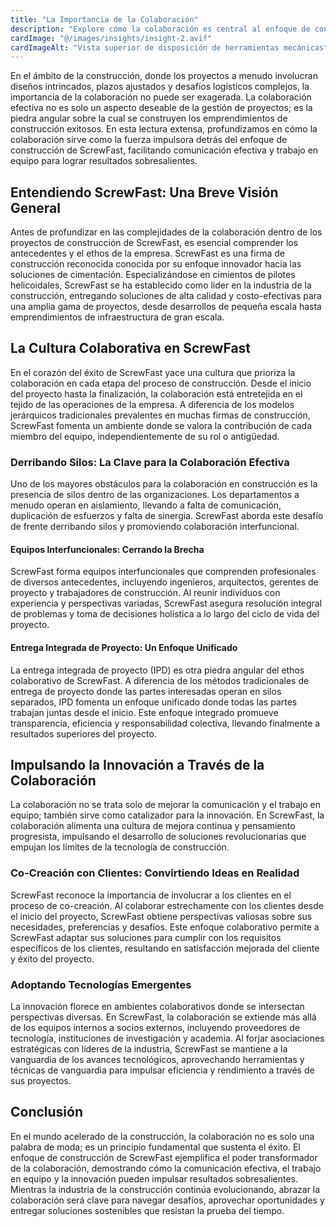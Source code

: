 ```yaml
---
title: "La Importancia de la Colaboración"
description: "Explore cómo la colaboración es central al enfoque de construcción de ScrewFast, impulsando comunicación efectiva y trabajo en equipo para lograr resultados sobresalientes."
cardImage: "@/images/insights/insight-2.avif"
cardImageAlt: "Vista superior de disposición de herramientas mecánicas"
---
```


En el ámbito de la construcción, donde los proyectos a menudo involucran diseños intrincados, plazos ajustados y desafíos logísticos complejos, la importancia de la colaboración no puede ser exagerada. La colaboración efectiva no es solo un aspecto deseable de la gestión de proyectos; es la piedra angular sobre la cual se construyen los emprendimientos de construcción exitosos. En esta lectura extensa, profundizamos en cómo la colaboración sirve como la fuerza impulsora detrás del enfoque de construcción de ScrewFast, facilitando comunicación efectiva y trabajo en equipo para lograr resultados sobresalientes.

## Entendiendo ScrewFast: Una Breve Visión General

Antes de profundizar en las complejidades de la colaboración dentro de los proyectos de construcción de ScrewFast, es esencial comprender los antecedentes y el ethos de la empresa. ScrewFast es una firma de construcción reconocida conocida por su enfoque innovador hacia las soluciones de cimentación. Especializándose en cimientos de pilotes helicoidales, ScrewFast se ha establecido como líder en la industria de la construcción, entregando soluciones de alta calidad y costo-efectivas para una amplia gama de proyectos, desde desarrollos de pequeña escala hasta emprendimientos de infraestructura de gran escala.

## La Cultura Colaborativa en ScrewFast

En el corazón del éxito de ScrewFast yace una cultura que prioriza la colaboración en cada etapa del proceso de construcción. Desde el inicio del proyecto hasta la finalización, la colaboración está entretejida en el tejido de las operaciones de la empresa. A diferencia de los modelos jerárquicos tradicionales prevalentes en muchas firmas de construcción, ScrewFast fomenta un ambiente donde se valora la contribución de cada miembro del equipo, independientemente de su rol o antigüedad.

### Derribando Silos: La Clave para la Colaboración Efectiva

Uno de los mayores obstáculos para la colaboración en construcción es la presencia de silos dentro de las organizaciones. Los departamentos a menudo operan en aislamiento, llevando a falta de comunicación, duplicación de esfuerzos y falta de sinergia. ScrewFast aborda este desafío de frente derribando silos y promoviendo colaboración interfuncional.

#### Equipos Interfuncionales: Cerrando la Brecha

ScrewFast forma equipos interfuncionales que comprenden profesionales de diversos antecedentes, incluyendo ingenieros, arquitectos, gerentes de proyecto y trabajadores de construcción. Al reunir individuos con experiencia y perspectivas variadas, ScrewFast asegura resolución integral de problemas y toma de decisiones holística a lo largo del ciclo de vida del proyecto.

#### Entrega Integrada de Proyecto: Un Enfoque Unificado

La entrega integrada de proyecto (IPD) es otra piedra angular del ethos colaborativo de ScrewFast. A diferencia de los métodos tradicionales de entrega de proyecto donde las partes interesadas operan en silos separados, IPD fomenta un enfoque unificado donde todas las partes trabajan juntas desde el inicio. Este enfoque integrado promueve transparencia, eficiencia y responsabilidad colectiva, llevando finalmente a resultados superiores del proyecto.

## Impulsando la Innovación a Través de la Colaboración

La colaboración no se trata solo de mejorar la comunicación y el trabajo en equipo; también sirve como catalizador para la innovación. En ScrewFast, la colaboración alimenta una cultura de mejora continua y pensamiento progresista, impulsando el desarrollo de soluciones revolucionarias que empujan los límites de la tecnología de construcción.

### Co-Creación con Clientes: Convirtiendo Ideas en Realidad

ScrewFast reconoce la importancia de involucrar a los clientes en el proceso de co-creación. Al colaborar estrechamente con los clientes desde el inicio del proyecto, ScrewFast obtiene perspectivas valiosas sobre sus necesidades, preferencias y desafíos. Este enfoque colaborativo permite a ScrewFast adaptar sus soluciones para cumplir con los requisitos específicos de los clientes, resultando en satisfacción mejorada del cliente y éxito del proyecto.

### Adoptando Tecnologías Emergentes

La innovación florece en ambientes colaborativos donde se intersectan perspectivas diversas. En ScrewFast, la colaboración se extiende más allá de los equipos internos a socios externos, incluyendo proveedores de tecnología, instituciones de investigación y academia. Al forjar asociaciones estratégicas con líderes de la industria, ScrewFast se mantiene a la vanguardia de los avances tecnológicos, aprovechando herramientas y técnicas de vanguardia para impulsar eficiencia y rendimiento a través de sus proyectos.

## Conclusión

En el mundo acelerado de la construcción, la colaboración no es solo una palabra de moda; es un principio fundamental que sustenta el éxito. El enfoque de construcción de ScrewFast ejemplifica el poder transformador de la colaboración, demostrando cómo la comunicación efectiva, el trabajo en equipo y la innovación pueden impulsar resultados sobresalientes. Mientras la industria de la construcción continúa evolucionando, abrazar la colaboración será clave para navegar desafíos, aprovechar oportunidades y entregar soluciones sostenibles que resistan la prueba del tiempo.
